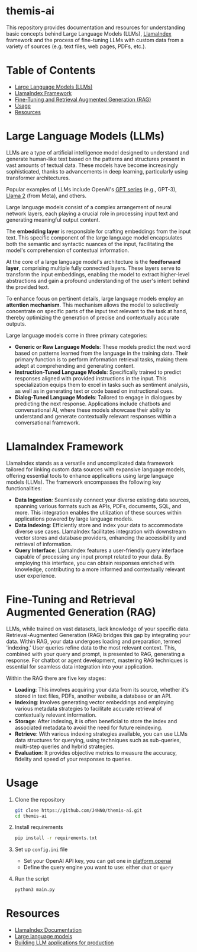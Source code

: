 # themis-ai

This repository provides documentation and resources for understanding basic concepts behind Large Language Models (LLMs), [LlamaIndex](https://www.llamaindex.ai/) framework and the process of fine-tuning LLMs with custom data from a variety of sources (e.g. text files, web pages, PDFs, etc.).

# Table of Contents

- [Large Language Models (LLMs)](#large-language-models-llms)
- [LlamaIndex Framework](#llamaindex-framework)
- [Fine-Tuning and Retrieval Augmented Generation (RAG)](#fine-tuning-and-retrieval-augmented-generation-rag)
- [Usage](#usage)
- [Resources](#resources)

# Large Language Models (LLMs)

LLMs are a type of artificial intelligence model designed to understand and generate human-like text based on the patterns and structures present in vast amounts of textual data. These models have become increasingly sophisticated, thanks to advancements in deep learning, particularly using transformer architectures. 

Popular examples of LLMs include OpenAI's [GPT series](https://chat.openai.com/) (e.g., GPT-3), [Llama 2](https://ai.meta.com/llama/) (from Meta), and others. 

Large language models consist of a complex arrangement of neural network layers, each playing a crucial role in processing input text and generating meaningful output content. 

The **embedding layer** is responsible for crafting embeddings from the input text. This specific component of the large language model encapsulates both the semantic and syntactic nuances of the input, facilitating the model's comprehension of contextual information.

At the core of a large language model's architecture is the **feedforward layer**, comprising multiple fully connected layers. These layers serve to transform the input embeddings, enabling the model to extract higher-level abstractions and gain a profound understanding of the user's intent behind the provided text.

To enhance focus on pertinent details, large language models employ an **attention mechanism**. This mechanism allows the model to selectively concentrate on specific parts of the input text relevant to the task at hand, thereby optimizing the generation of precise and contextually accurate outputs.

Large language models come in three primary categories:
- **Generic or Raw Language Models**: These models predict the next word based on patterns learned from the language in the training data. Their primary function is to perform information retrieval tasks, making them adept at comprehending and generating content.
- **Instruction-Tuned Language Models**: Specifically trained to predict responses aligned with provided instructions in the input. This specialization equips them to excel in tasks such as sentiment analysis, as well as in generating text or code based on instructional cues.
- **Dialog-Tuned Language Models**: Tailored to engage in dialogues by predicting the next response. Applications include chatbots and conversational AI, where these models showcase their ability to understand and generate contextually relevant responses within a conversational framework.

# LlamaIndex Framework

LlamaIndex stands as a versatile and uncomplicated data framework tailored for linking custom data sources with expansive language models, offering essential tools to enhance applications using large language models (LLMs). The framework encompasses the following key functionalities:
- **Data Ingestion**: Seamlessly connect your diverse existing data sources, spanning various formats such as APIs, PDFs, documents, SQL, and more. This integration enables the utilization of these sources within applications powered by large language models.
- **Data Indexing**: Efficiently store and index your data to accommodate diverse use cases. LlamaIndex facilitates integration with downstream vector stores and database providers, enhancing the accessibility and retrieval of information.
- **Query Interface**: LlamaIndex features a user-friendly query interface capable of processing any input prompt related to your data. By employing this interface, you can obtain responses enriched with knowledge, contributing to a more informed and contextually relevant user experience.

# Fine-Tuning and Retrieval Augmented Generation (RAG)

LLMs, while trained on vast datasets, lack knowledge of your specific data. Retrieval-Augmented Generation (RAG) bridges this gap by integrating your data. Within RAG, your data undergoes loading and preparation, termed 'indexing.' User queries refine data to the most relevant context. This, combined with your query and prompt, is presented to RAG, generating a response. For chatbot or agent development, mastering RAG techniques is essential for seamless data integration into your application.

Within the RAG there are five key stages:
- **Loading**: This involves acquiring your data from its source, whether it's stored in text files, PDFs, another website, a database or an API.
- **Indexing**: Involves generating vector embeddings and employing various metadata strategies to facilitate accurate retrieval of contextually relevant information.
- **Storage**: After indexing, it is often beneficial to store the index and associated metadata to avoid the need for future reindexing.
- **Retrieve**: With various indexing strategies available, you can use LLMs data structures for querying, using techniques such as sub-queries, multi-step queries and hybrid strategies.
- **Evaluation**: It provides objective metrics to measure the accuracy, fidelity and speed of your responses to queries.

# Usage

1. Clone the repository

    ```bash
    git clone https://github.com/J4NN0/themis-ai.git
    cd themis-ai
    ```

2. Install requirements

    ```bash
    pip install -r requirements.txt
    ```

3. Set up `config.ini` file
   - Set your OpenAI API key, you can get one in [platform.openai](https://platform.openai.com/api-keys)
   - Define the query engine you want to use: either `chat` or `query`

4. Run the script

    ```bash
    python3 main.py
    ```

# Resources

- [LlamaIndex Documentation](https://docs.llamaindex.ai/en/stable/index.html#)
- [Large language models](https://seantrott.substack.com/p/large-language-models-explained)
- [Building LLM applications for production](https://huyenchip.com/2023/04/11/llm-engineering.html)
